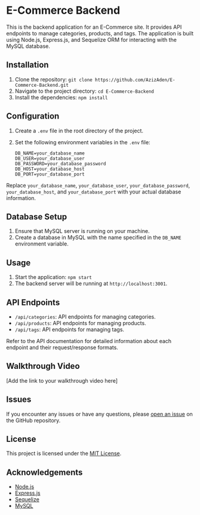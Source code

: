 # E-Commerce Backend

This is the backend application for an E-Commerce site. It provides API endpoints to manage categories, products, and tags. The application is built using Node.js, Express.js, and Sequelize ORM for interacting with the MySQL database.

## Installation

1. Clone the repository: `git clone https://github.com/AzizAden/E-Commerce-Backend.git`
2. Navigate to the project directory: `cd E-Commerce-Backend`
3. Install the dependencies: `npm install`

## Configuration

1. Create a `.env` file in the root directory of the project.
2. Set the following environment variables in the `.env` file:

   ```plaintext
   DB_NAME=your_database_name
   DB_USER=your_database_user
   DB_PASSWORD=your_database_password
   DB_HOST=your_database_host
   DB_PORT=your_database_port
   
Replace `your_database_name`, `your_database_user`, `your_database_password`, `your_database_host`, and `your_database_port` with your actual database information.

## Database Setup

1. Ensure that MySQL server is running on your machine.
2. Create a database in MySQL with the name specified in the `DB_NAME` environment variable.

## Usage

1. Start the application: `npm start`
2. The backend server will be running at `http://localhost:3001`.

## API Endpoints

- `/api/categories`: API endpoints for managing categories.
- `/api/products`: API endpoints for managing products.
- `/api/tags`: API endpoints for managing tags.

Refer to the API documentation for detailed information about each endpoint and their request/response formats.

## Walkthrough Video

[Add the link to your walkthrough video here]

## Issues

If you encounter any issues or have any questions, please [open an issue](https://github.com/AzizAden/E-Commerce-Backend/issues) on the GitHub repository.

## License

This project is licensed under the [MIT License](LICENSE).

## Acknowledgements

- [Node.js](https://nodejs.org/)
- [Express.js](https://expressjs.com/)
- [Sequelize](https://sequelize.org/)
- [MySQL](https://www.mysql.com/)